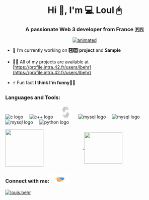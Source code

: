 <h1 align="center">Hi 👋, I'm 💻 Loul 🖱</h1>
<h3 align="center">A passionate Web 3 developer from France 🇫🇷</h3>
<p align="center"><a href="https://profile.intra.42.fr/users/lbehr"><img src="https://badge.mediaplus.ma/greenbinary/lbehr?1337Badge=off&UM6P=off" alt="animated" /></a></p>

- 🔭 I’m currently working on **4️⃣2️⃣ project** and **Sample**

- 👨‍💻 All of my projects are available at [https://profile.intra.42.fr/users/lbehr](https://profile.intra.42.fr/users/lbehr)

- ⚡ Fun fact **I think I'm funny🧚‍♂️**

<h3 align="left">Languages and Tools:</h3>
<p align="left">
  <img src="https://github.com/Juiiceee/devicon/blob/master/icons/c/c-original.svg" height="40"
alt="c logo"  />
  <img width="12" />
  <img src="https://github.com/Juiiceee/devicon/blob/master/icons/cplusplus/cplusplus-original.svg" height="40" alt="c++ logo"  />
  <img width="12" />
  <img src="https://github.com/Juiiceee/devicon/blob/master/icons/solidity/solidity-white.svg" height="40" alt="solidity logo"  />
  <img width="12" />
  <img src="https://github.com/Juiiceee/devicon/blob/master/icons/mysql/mysql-original-wordmark.svg" height="40" alt="mysql logo"  />
  <img width="12" />
  <img src="https://github.com/Juiiceee/devicon/blob/master/icons/javascript/javascript-original.svg" height="40" alt="mysql logo"  />
  <img width="12" />
  <img src="https://github.com/Juiiceee/devicon/blob/master/icons/nextjs/nextjs-original.svg" height="40" alt="mysql logo"  />
  <img width="12" />
  <img src="https://github.com/Juiiceee/devicon/blob/master/icons/python/python-original.svg" height="40" alt="python logo"  /></p>
<a href="https://github-readme-stats-rho-nine-52.vercel.app/api/top-langs/?username=juiiceee&hide=Makefile,Shell&exclude_repo=github-readme-stats,Site-web-Louisbehr.com&langs_count=4&hide_progress=true&layout=compact">
  <img height=120 width=49% align="center" src="https://github-readme-stats-rho-nine-52.vercel.app/api/top-langs/?username=juiiceee&hide=Makefile,Shell&exclude_repo=github-readme-stats,Site-web-Louisbehr.com&langs_count=4&hide_progress=true&layout=compact" />
</a>
<a href="https://github-readme-stats.vercel.app/api?username=juiiceee&show_icons=true&hide=stars,prs,issues,contribs&hide_rank=true&theme=jolly">
  <img height=100 width=49% align="center" src="https://github-readme-stats.vercel.app/api?username=juiiceee&show_icons=true&hide=stars,prs,issues,contribs&hide_rank=true&theme=jolly" />
</a>
<h3 align="left">Connect with me: <img src="https://github.com/Juiiceee/Juiiceee/blob/main/Handshake.gif" width="60"></h3>
<p align="left">
<a href="https://instagram.com/louisbehr_" target="blank"><img align="center" src="https://raw.githubusercontent.com/rahuldkjain/github-profile-readme-generator/master/src/images/icons/Social/instagram.svg" alt="louis.behr" height="30" width="40" /></a>
</p>

